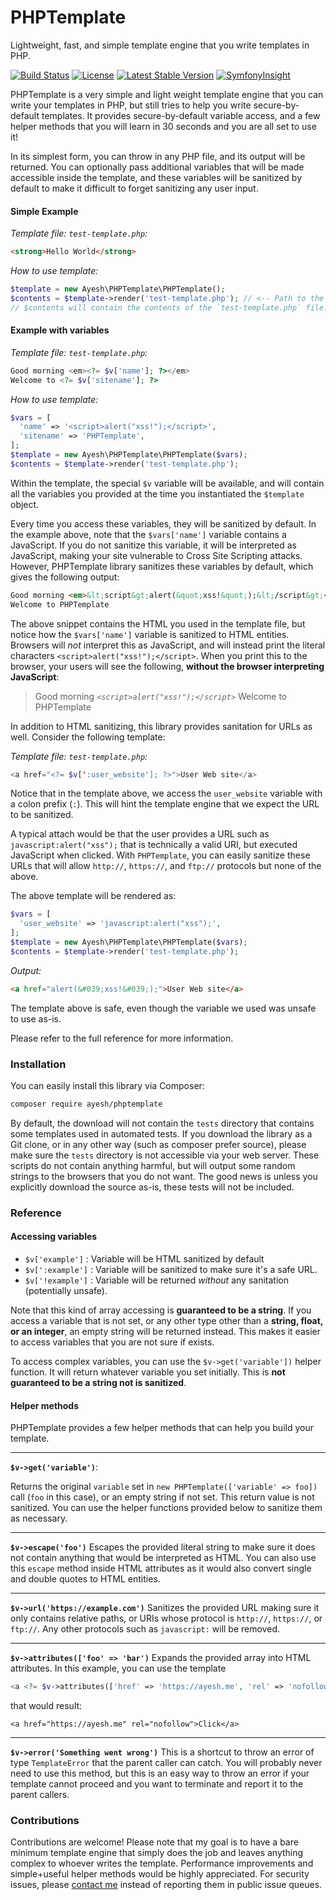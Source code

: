 # PHPTemplate
Lightweight, fast, and simple template engine that you write templates in PHP.

[![Build Status](https://travis-ci.org/Ayesh/PHPTemplate.svg?branch=master)](https://travis-ci.org/Ayesh/PHPTemplate) [![License](https://poser.pugx.org/Ayesh/PHPTemplate/license)](https://packagist.org/packages/ayesh/phptemplate) [![Latest Stable Version](https://poser.pugx.org/ayesh/phptemplate/version)](https://packagist.org/packages/ayesh/phptemplate) [![SymfonyInsight](https://insight.symfony.com/projects/95c60605-347f-4bac-9e6a-429cdadb94ec/mini.svg)](https://insight.symfony.com/projects/95c60605-347f-4bac-9e6a-429cdadb94ec)

PHPTemplate is a very simple and light weight template engine that you can write your templates in PHP, but still tries to help you write secure-by-default templates. It provides secure-by-default variable access, and a few helper methods that you will learn in 30 seconds and you are all set to use it!

In its simplest form, you can throw in any PHP file, and its output will be returned. You can optionally pass additional variables that will be made accessible inside the template, and these variables will be sanitized by default to make it difficult to forget sanitizing any user input.

#### Simple Example

*Template file: `test-template.php`:*
```html
<strong>Hello World</strong>
```
*How to use template:*
```php
$template = new Ayesh\PHPTemplate\PHPTemplate();
$contents = $template->render('test-template.php'); // <-- Path to the template file.
// $contents will contain the contents of the `test-template.php` file.
```

#### Example with variables

*Template file: `test-template.php`:*
```php
Good morning <em><?= $v['name']; ?></em>
Welcome to <?= $v['sitename']; ?>
```

*How to use template:*
```php
$vars = [
  'name' => '<script>alert("xss!");</script>',
  'sitename' => 'PHPTemplate',
];
$template = new Ayesh\PHPTemplate\PHPTemplate($vars);
$contents = $template->render('test-template.php');
```

Within the template, the special `$v` variable will be available, and will contain all the variables you provided at the time you instantiated the `$template` object.

Every time you access these variables, they will be sanitized by default. In the example above, note that the `$vars['name']` variable contains a JavaScript. If you do not sanitize this variable, it will be interpreted as JavaScript, making your site vulnerable to Cross Site Scripting attacks. However, PHPTemplate library sanitizes these variables by default, which gives the following output:

```html
Good morning <em>&lt;script&gt;alert(&quot;xss!&quot;);&lt;/script&gt;<em>,
Welcome to PHPTemplate
```

The above snippet contains the HTML you used in the template file, but notice how the `$vars['name']` variable is sanitized to HTML entities. Browsers will _not_ interpret this as JavaScript, and will instead print the literal characters `<script>alert("xss!");</script>`. When you print this to the browser, your users will see the following, **without the browser interpreting JavaScript**:


> Good morning *`<script>alert("xss!");</script>`* Welcome to
> PHPTemplate

In addition to HTML sanitizing, this library provides sanitation for URLs as well. Consider the following template:

*Template file: `test-template.php`:*
```php
<a href="<?= $v[':user_website']; ?>">User Web site</a>
```
Notice that in the template above, we access the `user_website` variable with a colon prefix (`:`). This will hint the template engine that we expect the URL to be sanitized.

A typical attach would be that the user provides a URL such as `javascript:alert("xss");` that is technically a valid URI, but executed JavaScript when clicked. With `PHPTemplate`, you can easily sanitize these URLs that will allow `http://`, `https://`, and `ftp://` protocols but none of the above.

The above template will be rendered as:
```php
$vars = [
  'user_website' => 'javascript:alert("xss");',
];
$template = new Ayesh\PHPTemplate\PHPTemplate($vars);
$contents = $template->render('test-template.php');
```

*Output:*
```html
<a href="alert(&#039;xss!&#039;);">User Web site</a>
```

The template above is safe, even though the variable we used was unsafe to use as-is.

Please refer to the full reference for more information.

### Installation

You can easily install this library via Composer:
```bash
composer require ayesh/phptemplate
```

By default, the download will not contain the `tests` directory that contains some templates used in automated tests. If you download the library as a Git clone, or in any other way (such as composer prefer source), please make sure the `tests` directory is not accessible via your web server. These scripts do not contain anything harmful, but will output some random strings to the browsers that you do not want. The good news is unless you explicitly download the source as-is, these tests will not be included.

### Reference

#### Accessing variables
 - `$v['example']` : Variable will be HTML sanitized by default
 - `$v[':example']` : Variable will be sanitized to make sure it's a safe URL.
 - `$v['!example']` : Variable will be returned *without* any sanitation (potentially unsafe).

Note that this kind of array accessing is **guaranteed to be a string**.  If you access a variable that is not set, or any other type other than a **string, float, or an integer**,  an empty string will be returned instead. This makes it easier to access variables that you are not sure if exists.

To access complex variables, you can use the `$v->get('variable'])` helper function. It will return whatever variable you set initially. This is **not guaranteed to be a string not is sanitized**.

#### Helper methods
PHPTemplate provides a few helper methods that can help you build your template.

---

**`$v->get('variable')`**:

Returns the original `variable` set in `new PHPTemplate(['variable' => foo])` call (`foo` in this case), or an empty string if not set. This return value is not sanitized. You can use the helper functions provided below to sanitize them as necessary.

---

**`$v->escape('foo')`**
Escapes the provided literal string to make sure it does not contain anything that would be interpreted as HTML. You can also use this `escape` method inside HTML attributes as it would also convert single and double quotes to HTML entities.

---

**`$v->url('https://example.com')`**
Sanitizes the provided URL making sure it only contains relative paths, or URIs whose protocol is `http://`, `https://`, or `ftp://`. Any other protocols such as `javascript:` will be removed.

---
**`$v->attributes(['foo' => 'bar')`**
Expands the provided array into HTML attributes. In this example, you can use the template

```php
<a <?= $v->attributes(['href' => 'https://ayesh.me', 'rel' => 'nofollow'); ?>Click</a>`
```
that would result:
```
<a href="https://ayesh.me" rel="nofollow">Click</a>
```
---
**`$v->error('Something went wrong')`**
This is a shortcut to throw an error of type `TemplateError` that the parent caller can catch. You will probably never need to use this method, but this is an easy way to throw an error if your template cannot proceed and you want to terminate and report it to the parent callers.

### Contributions
Contributions are welcome! Please note that my goal is to have a bare minimum template engine that simply does the job and leaves anything complex to whoever writes the template. Performance improvements and simple+useful helper methods would be highly appreciated. For security issues, please [contact me](https://ayesh.me/contact) instead of reporting them in public issue queues.
